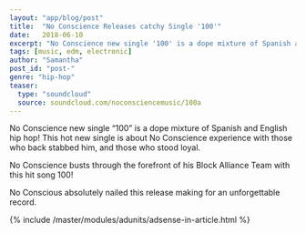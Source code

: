 ```yaml
---
layout: "app/blog/post"
title:  "No Conscience Releases catchy Single '100'"
date:   2018-06-10
excerpt: "No Conscience new single '100' is a dope mixture of Spanish and English hip hop!"
tags: [music, edm, electronic]
author: "Samantha"
post_id: "post-"
genre: "hip-hop"
teaser:
  type: "soundcloud"
  source: soundcloud.com/noconsciencemusic/100a
---
```

No Conscience new single “100” is a dope mixture of Spanish and English hip hop! This hot new single is about No Conscience experience with those who back stabbed him, and those who stood loyal.

No Conscience busts through the forefront of his Block Alliance Team with this hit song 100!

No Conscious absolutely nailed this release making for an unforgettable record.

{% include /master/modules/adunits/adsense-in-article.html %}
